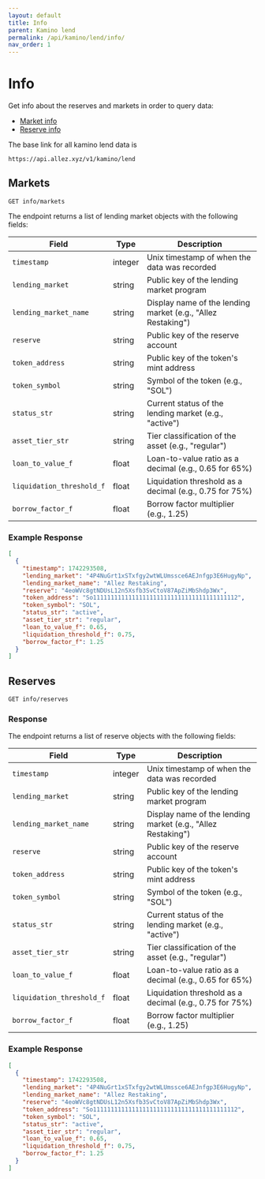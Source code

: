 ```yaml
---
layout: default
title: Info
parent: Kamino lend
permalink: /api/kamino/lend/info/
nav_order: 1
---
```


# Info

Get info about the reserves and markets in order to query data:
- [Market info](#markets)
- [Reserve info](#reserves)

The base link for all kamino lend data is 
```
https://api.allez.xyz/v1/kamino/lend
```

## Markets
```
GET info/markets
```

The endpoint returns a list of lending market objects with the following fields:

| Field | Type | Description |
|-------|------|-------------|
| `timestamp` | integer | Unix timestamp of when the data was recorded |
| `lending_market` | string | Public key of the lending market program |
| `lending_market_name` | string | Display name of the lending market (e.g., "Allez Restaking") |
| `reserve` | string | Public key of the reserve account |
| `token_address` | string | Public key of the token's mint address |
| `token_symbol` | string | Symbol of the token (e.g., "SOL") |
| `status_str` | string | Current status of the lending market (e.g., "active") |
| `asset_tier_str` | string | Tier classification of the asset (e.g., "regular") |
| `loan_to_value_f` | float | Loan-to-value ratio as a decimal (e.g., 0.65 for 65%) |
| `liquidation_threshold_f` | float | Liquidation threshold as a decimal (e.g., 0.75 for 75%) |
| `borrow_factor_f` | float | Borrow factor multiplier (e.g., 1.25) |

### Example Response

```json
[
  {
    "timestamp": 1742293508,
    "lending_market": "4P4NuGrt1xSTxfgy2wtWLUmssce6AEJnfgp3E6HugyNp",
    "lending_market_name": "Allez Restaking",
    "reserve": "4eoWVc8gtNDUsL12n5Xsfb3SvCtoV87ApZiMbShdp3Wx",
    "token_address": "So11111111111111111111111111111111111111112",
    "token_symbol": "SOL",
    "status_str": "active",
    "asset_tier_str": "regular",
    "loan_to_value_f": 0.65,
    "liquidation_threshold_f": 0.75,
    "borrow_factor_f": 1.25
  }
]
```



## Reserves
```
GET info/reserves
```

### Response

The endpoint returns a list of reserve objects with the following fields:

| Field | Type | Description |
|-------|------|-------------|
| `timestamp` | integer | Unix timestamp of when the data was recorded |
| `lending_market` | string | Public key of the lending market program |
| `lending_market_name` | string | Display name of the lending market (e.g., "Allez Restaking") |
| `reserve` | string | Public key of the reserve account |
| `token_address` | string | Public key of the token's mint address |
| `token_symbol` | string | Symbol of the token (e.g., "SOL") |
| `status_str` | string | Current status of the lending market (e.g., "active") |
| `asset_tier_str` | string | Tier classification of the asset (e.g., "regular") |
| `loan_to_value_f` | float | Loan-to-value ratio as a decimal (e.g., 0.65 for 65%) |
| `liquidation_threshold_f` | float | Liquidation threshold as a decimal (e.g., 0.75 for 75%) |
| `borrow_factor_f` | float | Borrow factor multiplier (e.g., 1.25) |

### Example Response

```json
[
  {
    "timestamp": 1742293508,
    "lending_market": "4P4NuGrt1xSTxfgy2wtWLUmssce6AEJnfgp3E6HugyNp",
    "lending_market_name": "Allez Restaking",
    "reserve": "4eoWVc8gtNDUsL12n5Xsfb3SvCtoV87ApZiMbShdp3Wx",
    "token_address": "So11111111111111111111111111111111111111112",
    "token_symbol": "SOL",
    "status_str": "active",
    "asset_tier_str": "regular",
    "loan_to_value_f": 0.65,
    "liquidation_threshold_f": 0.75,
    "borrow_factor_f": 1.25
  }
]
``` 